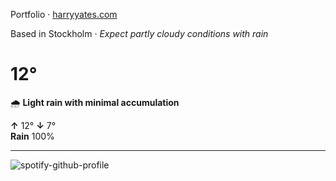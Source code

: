 Portfolio · [harryyates.com](https://harryyates.com)

<!-- WEATHER_START -->
Based in Stockholm · *Expect partly cloudy conditions with rain*

# 12°
🌧️ **Light rain with minimal accumulation**

**↑** 12° **↓** 7°  
**Rain** 100%

---
<!-- WEATHER_END -->

<p align="left">
  <a>
    <img src="https://spotify-github-profile.kittinanx.com/api/view?uid=bigbello&cover_image=true&theme=natemoo-re&show_offline=true&background_color=121212&interchange=false&bar_color=53b14f&bar_color_cover=false" alt="spotify-github-profile">
  </a>
</p>
